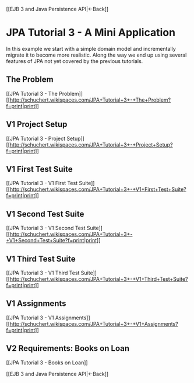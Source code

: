[[EJB 3 and Java Persistence API|<-Back]]

# JPA Tutorial 3 - A Mini Application

In this example we start with a simple domain model and incrementally migrate it to become more realistic. Along the way we end up using several features of JPA not yet covered by the previous tutorials.

## The Problem
[[JPA Tutorial 3 - The Problem]]  [[http://schuchert.wikispaces.com/JPA+Tutorial+3+-+The+Problem?f=print|print]]

## V1 Project Setup
[[JPA Tutorial 3 - Project Setup]]  [[http://schuchert.wikispaces.com/JPA+Tutorial+3+-+Project+Setup?f=print|print]]

## V1 First Test Suite
[[JPA Tutorial 3 - V1 First Test Suite]]  [[http://schuchert.wikispaces.com/JPA+Tutorial+3+-+V1+First+Test+Suite?f=print|print]]

## V1 Second Test Suite
[[JPA Tutorial 3 - V1 Second Test Suite]]   [[http://schuchert.wikispaces.com/JPA+Tutorial+3+-+V1+Second+Test+Suite?f=print|print]]

## V1 Third Test Suite
[[JPA Tutorial 3 - V1 Third Test Suite]]   [[http://schuchert.wikispaces.com/JPA+Tutorial+3+-+V1+Third+Test+Suite?f=print|print]]

## V1 Assignments
[[JPA Tutorial 3 - V1 Assignments]]   [[http://schuchert.wikispaces.com/JPA+Tutorial+3+-+V1+Assignments?f=print|print]]

## V2 Requirements: Books on Loan
[[JPA Tutorial 3 - Books on Loan]]

[[EJB 3 and Java Persistence API|<-Back]]
